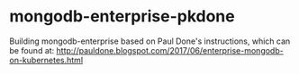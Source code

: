 # mongodb-enterprise-pkdone
Building mongodb-enterprise based on Paul Done's instructions, which can be found at:
http://pauldone.blogspot.com/2017/06/enterprise-mongodb-on-kubernetes.html
